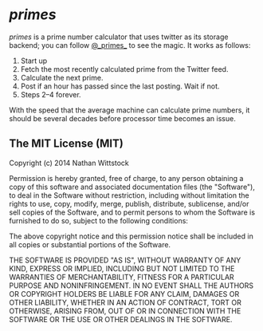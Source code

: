 _primes_
========

_primes_ is a prime number calculator that uses twitter as its storage backend;
you can follow [@\_primes\_](https://twitter.com/_primes_) to see the magic. It 
works as follows:

1. Start up
2. Fetch the most recently calculated prime from the Twitter feed.
3. Calculate the next prime.
4. Post if an hour has passed since the last posting. Wait if not.
5. Steps 2–4 forever.

With the speed that the average machine can calculate prime numbers, it should 
be several decades before processor time becomes an issue.


The MIT License (MIT)
---------------------

Copyright (c) 2014 Nathan Wittstock

Permission is hereby granted, free of charge, to any person obtaining a copy of
this software and associated documentation files (the "Software"), to deal in
the Software without restriction, including without limitation the rights to
use, copy, modify, merge, publish, distribute, sublicense, and/or sell copies of
the Software, and to permit persons to whom the Software is furnished to do so,
subject to the following conditions:

The above copyright notice and this permission notice shall be included in all
copies or substantial portions of the Software.

THE SOFTWARE IS PROVIDED "AS IS", WITHOUT WARRANTY OF ANY KIND, EXPRESS OR
IMPLIED, INCLUDING BUT NOT LIMITED TO THE WARRANTIES OF MERCHANTABILITY, FITNESS
FOR A PARTICULAR PURPOSE AND NONINFRINGEMENT. IN NO EVENT SHALL THE AUTHORS OR
COPYRIGHT HOLDERS BE LIABLE FOR ANY CLAIM, DAMAGES OR OTHER LIABILITY, WHETHER
IN AN ACTION OF CONTRACT, TORT OR OTHERWISE, ARISING FROM, OUT OF OR IN
CONNECTION WITH THE SOFTWARE OR THE USE OR OTHER DEALINGS IN THE SOFTWARE.
